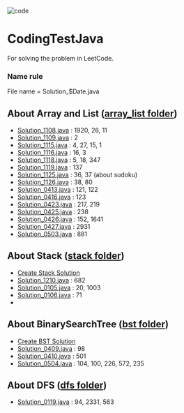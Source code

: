 ![code](https://img.shields.io/badge/Code-Java-blue)
# CodingTestJava
For solving the problem in LeetCode.

<h3> Name rule </h3>
File name = Solution_$Date.java

## About Array and List ([array_list folder](https://github.com/leehy0321/CodingTestJava/blob/master/src/array_list))
- [Solution_1108.java](https://github.com/leehy0321/CodingTestJava/blob/master/src/array_list/Solution_1108.java) : 1920, 26, 11
- [Solution_1109.java](https://github.com/leehy0321/CodingTestJava/blob/master/src/array_list/Solution_1109.java) : 2
- [Solution_1115.java](https://github.com/leehy0321/CodingTestJava/blob/master/src/array_list/Solution_1115.java) : 4, 27, 15, 1
- [Solution_1116.java](https://github.com/leehy0321/CodingTestJava/blob/master/src/array_list/Solution_1116.java) : 16, 3
- [Solution_1118.java](https://github.com/leehy0321/CodingTestJava/blob/master/src/array_list/Solution_1118.java) : 5, 18, 347
- [Solution_1119.java](https://github.com/leehy0321/CodingTestJava/blob/master/src/array_list/Solution_1119.java) : 137
- [Solution_1125.java](https://github.com/leehy0321/CodingTestJava/blob/master/src/array_list/Solution_1125.java) : 36, 37 (about sudoku)
- [Solution_1126.java](https://github.com/leehy0321/CodingTestJava/blob/master/src/random/Solution_1126.java) : 38, 80
- [Solution_0413.java](https://github.com/leehy0321/CodingTestJava/blob/master/src/array_list/Solution_0413.java) : 121, 122
- [Solution_0416.java](https://github.com/leehy0321/CodingTestJava/blob/master/src/array_list/Solution_0416.java) : 123
- [Solution_0423.java](https://github.com/leehy0321/CodingTestJava/blob/master/src/array_list/Solution_0423.java) : 217, 219
- [Solution_0425.java](https://github.com/leehy0321/CodingTestJava/blob/master/src/array_list/Solution_0425.java) : 238
- [Solution_0426.java](https://github.com/leehy0321/CodingTestJava/blob/master/src/array_list/Solution_0426.java) : 152, 1641
- [Solution_0427.java](https://github.com/leehy0321/CodingTestJava/blob/master/src/array_list/Solution_0427.java) : 2931
- [Solution_0503.java](https://github.com/leehy0321/CodingTestJava/blob/master/src/random/Solution_0503.java) : 881

## About Stack ([stack folder](https://github.com/leehy0321/CodingTestJava/blob/master/src/stack))
- [Create Stack Solution](https://github.com/leehy0321/CodingTestJava/blob/master/src/stack/mystack)
- [Solution_1210.java](https://github.com/leehy0321/CodingTestJava/blob/master/src/stack/Solution_1210.java) : 682
- [Solution_0105.java](https://github.com/leehy0321/CodingTestJava/blob/master/src/stack/Solution_0105.java) : 20, 1003
- [Solution_0106.java](https://github.com/leehy0321/CodingTestJava/blob/master/src/stack/Solution_0106.java) : 71
- 
## About BinarySearchTree ([bst folder](https://github.com/leehy0321/CodingTestJava/blob/master/src/bst))
- [Create BST Solution](https://github.com/leehy0321/CodingTestJava/blob/master/src/bst)
- [Solution_0409.java](https://github.com/leehy0321/CodingTestJava/blob/master/src/bst/Solution_0409.java) : 98
- [Solution_0410.java](https://github.com/leehy0321/CodingTestJava/blob/master/src/bst/Solution_0410.java) : 501
- [Solution_0504.java](https://github.com/leehy0321/CodingTestJava/blob/master/src/bst/Solution_0504.java) : 104, 100, 226, 572, 235

## About DFS ([dfs folder](https://github.com/leehy0321/CodingTestJava/blob/master/src/dfs))
- [Solution_0119.java](https://github.com/leehy0321/CodingTestJava/blob/master/src/dfs/Solution_0119.java) : 94, 2331, 563

